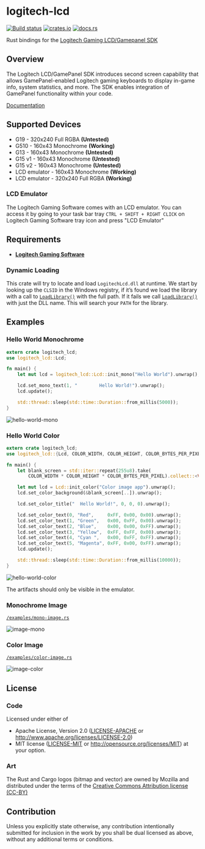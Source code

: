 # logitech-lcd
[![Build status](https://ci.appveyor.com/api/projects/status/sf8ladr0v2pdqigd?svg=true)](https://ci.appveyor.com/project/henninglive/logitech-lcd)
[![crates.io](https://img.shields.io/crates/v/logitech-lcd.svg)](https://crates.io/crates/logitech-lcd)
[![docs.rs](https://docs.rs/logitech-lcd/badge.svg)](https://docs.rs/logitech-lcd/)

Rust bindings for the [Logitech Gaming LCD/Gamepanel SDK][SDK]

## Overview
The Logitech LCD/GamePanel SDK introduces second screen capability that allows GamePanel-enabled Logitech gaming keyboards to display in-game info, system statistics, and more. The SDK enables integration of GamePanel functionality within your code.

[Documentation](https://docs.rs/logitech-lcd/)

## Supported Devices
- G19 - 320x240 Full RGBA **(Untested)**
- G510 - 160x43 Monochrome **(Working)**
- G13 - 160x43 Monochrome **(Untested)**
- G15 v1 - 160x43 Monochrome **(Untested)**
- G15 v2 - 160x43 Monochrome **(Untested)**
- LCD emulator - 160x43 Monochrome  **(Working)**
- LCD emulator - 320x240 Full RGBA  **(Working)**

### LCD Emulator
The Logitech Gaming Software comes with an LCD emulator. You can access it by going to your task bar tray `CTRL + SHIFT + RIGHT CLICK` on Logitech Gaming Software tray icon and press "LCD Emulator"

## Requirements
- **[Logitech Gaming Software][LGS]**

### Dynamic Loading
This crate will try to locate and load `LogitechLcd.dll` at runtime. We start by looking up the `CLSID` in the Windows registry, if it’s found we load the library with a call to [`LoadLibrary()`][LoadLibrary] with the full path. If it fails we call [`LoadLibrary()`][LoadLibrary] with just the DLL name. This will search your `PATH` for the library.

## Examples
### Hello World Monochrome
```rust
extern crate logitech_lcd;
use logitech_lcd::Lcd;

fn main() {
    let mut lcd = logitech_lcd::Lcd::init_mono("Hello World").unwrap();

    lcd.set_mono_text(1, "        Hello World!").unwrap();
    lcd.update();

    std::thread::sleep(std::time::Duration::from_millis(5000));
}
```
![hello-world-mono](https://github.com/henninglive/logitech-lcd/raw/master/examples/mono-hello-world.png)

### Hello World Color
```rust
extern crate logitech_lcd;
use logitech_lcd::{Lcd, COLOR_WIDTH, COLOR_HEIGHT, COLOR_BYTES_PER_PIXEL};

fn main() {
    let blank_screen = std::iter::repeat(255u8).take(
        COLOR_WIDTH * COLOR_HEIGHT * COLOR_BYTES_PER_PIXEL).collect::<Vec<u8>>();

    let mut lcd = Lcd::init_color("Color image app").unwrap();
    lcd.set_color_background(&blank_screen[..]).unwrap();

    lcd.set_color_title("  Hello World!", 0, 0, 0).unwrap();

    lcd.set_color_text(0, "Red",     0xFF, 0x00, 0x00).unwrap();
    lcd.set_color_text(1, "Green",   0x00, 0xFF, 0x00).unwrap();
    lcd.set_color_text(2, "Blue",    0x00, 0x00, 0xFF).unwrap();
    lcd.set_color_text(3, "Yellow",  0xFF, 0xFF, 0x00).unwrap();
    lcd.set_color_text(4, "Cyan ",   0x00, 0xFF, 0xFF).unwrap();
    lcd.set_color_text(5, "Magenta", 0xFF, 0x00, 0xFF).unwrap();
    lcd.update();

    std::thread::sleep(std::time::Duration::from_millis(10000));
}
```
![hello-world-color](https://github.com/henninglive/logitech-lcd/raw/master/examples/color-hello-world.png)

The artifacts should only be visible in the emulator.

### Monochrome Image
[`/examples/mono-image.rs`](https://github.com/henninglive/logitech-lcd/raw/master/examples/mono-image.rs)

![image-mono](https://github.com/henninglive/logitech-lcd/raw/master/examples/mono-image.png)

### Color Image
[`/examples/color-image.rs`](https://github.com/henninglive/logitech-lcd/raw/master/examples/color-image.rs)

![image-color](https://github.com/henninglive/logitech-lcd/raw/master/examples/color-image.png)

## License
### Code
Licensed under either of
 * Apache License, Version 2.0 ([LICENSE-APACHE](LICENSE-APACHE) or http://www.apache.org/licenses/LICENSE-2.0)
 * MIT license ([LICENSE-MIT](LICENSE-MIT) or http://opensource.org/licenses/MIT)
at your option.

### Art
The Rust and Cargo logos (bitmap and vector) are owned by Mozilla and distributed under the terms of the [Creative Commons Attribution license (CC-BY)](https://creativecommons.org/licenses/by/4.0/)

## Contribution
Unless you explicitly state otherwise, any contribution intentionally submitted
for inclusion in the work by you shall be dual licensed as above, without any
additional terms or conditions.

[SDK]: http://gaming.logitech.com/en-us/developers
[LGS]: http://support.logitech.com/en_us/software/lgs
[LoadLibrary]: https://msdn.microsoft.com/en-us/library/windows/desktop/ms684175.aspx

